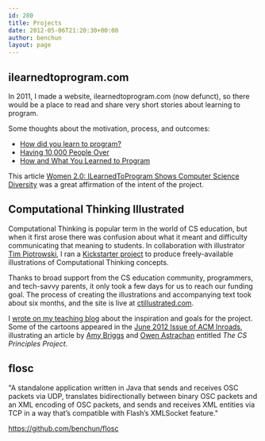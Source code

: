 ```yaml
---
id: 280
title: Projects
date: 2012-05-06T21:20:30+00:00
author: benchun
layout: page
---
```


ilearnedtoprogram.com
---------------------
In 2011, I made a website, ilearnedtoprogram.com (now defunct), so
there would be a place to read and share very short stories about learning to
program.

Some thoughts about the motivation, process, and outcomes:

* <a href="http://itmoves.wordpress.com/2011/04/20/how-did-you-learn-to-program/">How did you learn to program?</a>
* <a href="http://itmoves.wordpress.com/2011/04/25/having-10000-people-over/">Having 10,000 People Over</a>
* <a href="http://itmoves.wordpress.com/2011/04/29/how-and-why-you-learned-to-program/">How and What You Learned to Program</a>

This article <a href="http://www.women2.org/ilearnedtoprogram-shows-cs-diversity/">Women 2.0: ILearnedToProgram Shows Computer Science Diversity</a> was a great affirmation of the intent of the project.

Computational Thinking Illustrated
----------------------------------
Computational Thinking is popular term in the
world of CS education, but when it first arose there was confusion about what it meant and
difficulty communicating that meaning to students. In collaboration with
illustrator <a href="http://glitchworks.com/">Tim Piotrowski</a>, I ran a
<a href="http://www.kickstarter.com/projects/benchun/computational-thinking-illustrations">Kickstarter project</a>
to produce freely-available illustrations of Computational Thinking concepts.

Thanks to broad support from the CS education community, programmers, and
tech-savvy parents, it only took a few days for us to reach our funding goal.
The process of creating the illustrations and accompanying text took about six
months, and the site is live at <a href="http://ctillustrated.com">ctillustrated.com</a>.

I <a href="http://itmoves.wordpress.com/2011/05/02/computational-thinking-illustrations/">wrote on my teaching blog</a> about the inspiration and goals for the project. Some of the cartoons appeared in the <a href="http://dl.acm.org/citation.cfm?id=2189835">June
2012 Issue of ACM Inroads</a>, illustrating an article by
<a href="http://www.cs.middlebury.edu/~briggs/">Amy Briggs</a> and
<a href="http://www.cs.duke.edu/~ola/">Owen Astrachan</a> entitled <em>The CS
Principles Project</em>.


flosc
-----
"A standalone application written in Java that sends and receives OSC packets via UDP, translates bidirectionally between binary OSC packets and an XML encoding of OSC packets, and sends and receives XML entities via TCP in a way that’s compatible with Flash’s XMLSocket feature."

<https://github.com/benchun/flosc>
